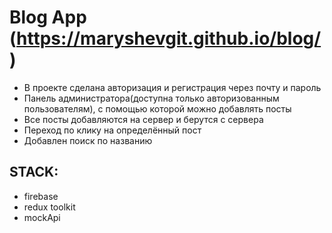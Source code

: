 # Blog App (https://maryshevgit.github.io/blog/)

- В проекте сделана авторизация и регистрация через почту и пароль
- Панель администратора(доступна только авторизованным пользователям), с помощью которой можно добавлять посты
- Все посты добавляются на сервер и берутся с сервера
- Переход по клику на определённый пост
- Добавлен поиск по названию

## STACK: 
- firebase 
- redux toolkit
- mockApi

